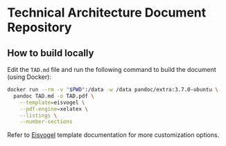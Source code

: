 # Technical Architecture Document Repository

## How to build locally

Edit the `TAD.md` file and run the following command to build the document (using Docker):

```bash
docker run --rm -v "$PWD":/data -w /data pandoc/extra:3.7.0-ubuntu \
  pandoc TAD.md -o TAD.pdf \
    --template=eisvogel \
    --pdf-engine=xelatex \
    --listings \
    --number-sections
```

Refer to [Eisvogel](https://github.com/enhuiz/eisvogel) template documentation for more customization options.
